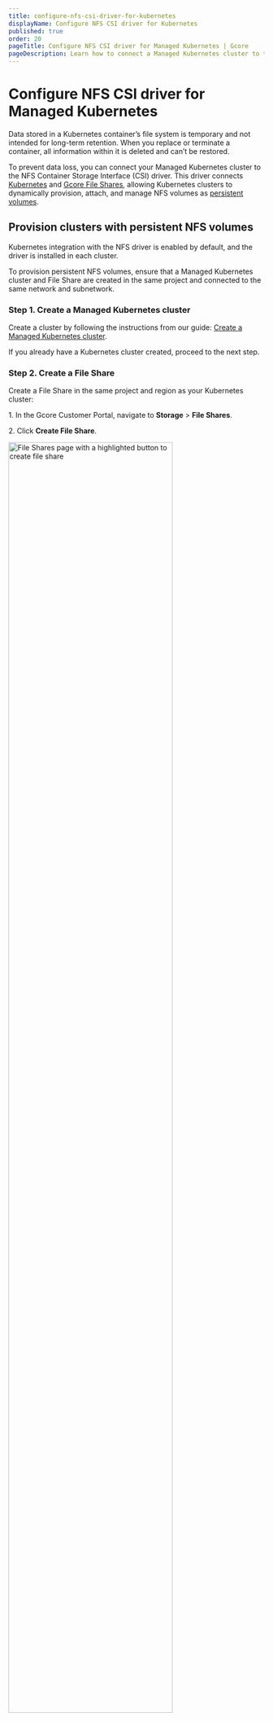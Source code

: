 ```yaml
---
title: configure-nfs-csi-driver-for-kubernetes
displayName: Configure NFS CSI driver for Kubernetes
published: true
order: 20
pageTitle: Configure NFS CSI driver for Managed Kubernetes | Gcore
pageDescription: Learn how to connect a Managed Kubernetes cluster to the NFS Container Storage Interface (CSI) driver and manage NFS volumes as persistent volumes. 
---
```

# Configure NFS CSI driver for Managed Kubernetes 

Data stored in a Kubernetes container’s file system is temporary and not intended for long-term retention. When you replace or terminate a container, all information within it is deleted and can’t be restored. 

To prevent data loss, you can connect your Managed Kubernetes cluster to the NFS Container Storage Interface (CSI) driver. This driver connects <a href="https://gcore.com/docs/cloud/kubernetes/about-gcore-kubernetes" target="_blank">Kubernetes</a> and <a href="https://gcore.com/docs/cloud/file-shares/about-file-shares" target="_blank">Gcore File Shares</a>, allowing Kubernetes clusters to dynamically provision, attach, and manage NFS volumes as <a href="https://gcore.com/docs/cloud/kubernetes/storage/create-a-pvc-and-bind-it-to-a-pod" target="_blank">persistent volumes</a>. 

## Provision clusters with persistent NFS volumes

Kubernetes integration with the NFS driver is enabled by default, and the driver is installed in each cluster. 

<alert-element type="info" title="Info">

To provision persistent NFS volumes, ensure that a Managed Kubernetes cluster and File Share are created in the same project and connected to the same network and subnetwork.

</alert-element>

### Step 1. Create a Managed Kubernetes cluster

Create a cluster by following the instructions from our guide: <a href="https://gcore.com/docs/cloud/kubernetes/clusters/create-a-kubernetes-cluster" target="_blank">Create a Managed Kubernetes cluster</a>. 

If you already have a Kubernetes cluster created, proceed to the next step.

### Step 2. Create a File Share

Create a File Share in the same project and region as your Kubernetes cluster: 

1\. In the Gcore Customer Portal, navigate to **Storage** > **File Shares**.

2\. Click **Create File Share**.

<img src="https://assets.gcore.pro/docs/cloud/kubernetes/storage/add-file-share.png" alt="File Shares page with a highlighted button to create file share" width="80%">

3\. Configure File Share settings:

- **Basic settings**: Enter the name of the File Share and specify its size and protocol.

- **File Share network settings**: Select the private network and subnetwork that you will use for file sharing. Ensure that they match those selected in your Kubernetes cluster.

- **Access**: Click the **Add rule** button and specify the IP addresses of machines that should have access to the File Share, along with their access modes.

- (optional) **Add tags**: Add metadata to your File Share. 

The File Share should be set up within a few minutes.

### Step 3. Validate persistent NFS volume configuration

Run the following command to retrieve information about the storage classes configured in your Kubernetes cluster: 

```
kubectl get storageclass 
```

If everything’s set up correctly, the `gcore-nfs storage` class should be listed among other storage classes. 
